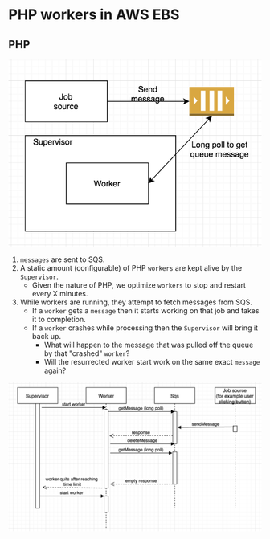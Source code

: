 # PHP workers in AWS EBS

## PHP

![](../.gitbook/assets/worker-architecture.png)

1. `messages` are sent to SQS.
2. A static amount \(configurable\) of PHP `workers` are kept alive by the `Supervisor`.
   * Given the nature of PHP, we optimize `workers` to stop and restart every X minutes.
3. While workers are running, they attempt to fetch messages from SQS.
   * If a `worker` gets a `message` then it starts working on that job and takes it to completion.
   * If a `worker` crashes while processing then the `Supervisor` will bring it back up.
     * What will happen to the message that was pulled off the queue by that "crashed" `worker`?
     * Will the resurrected worker start work on the same exact `message` again?

![](../.gitbook/assets/worker-timeline.png)

